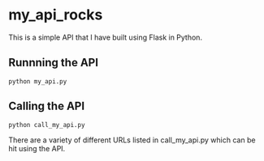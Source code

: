 <h1>my_api_rocks</h1>

This is a simple API that I have built using Flask in Python.

<h2>Runnning the API</h2>

```
python my_api.py
```

<h2>Calling the API</h2>

```
python call_my_api.py
```

There are a variety of different URLs listed in call_my_api.py which can be hit using the API.

